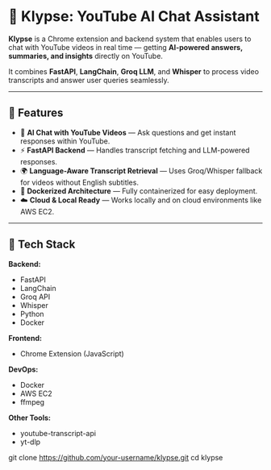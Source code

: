 # 🚀 Klypse: YouTube AI Chat Assistant

**Klypse** is a Chrome extension and backend system that enables users to chat with YouTube videos in real time — getting **AI-powered answers, summaries, and insights** directly on YouTube.

It combines **FastAPI**, **LangChain**, **Groq LLM**, and **Whisper** to process video transcripts and answer user queries seamlessly.

---

## 🌟 Features

- 🧠 **AI Chat with YouTube Videos** — Ask questions and get instant responses within YouTube.
- ⚡ **FastAPI Backend** — Handles transcript fetching and LLM-powered responses.
- 🌍 **Language-Aware Transcript Retrieval** — Uses Groq/Whisper fallback for videos without English subtitles.
- 🐳 **Dockerized Architecture** — Fully containerized for easy deployment.
- ☁️ **Cloud & Local Ready** — Works locally and on cloud environments like AWS EC2.

---

## 🧩 Tech Stack

**Backend:**  
- FastAPI  
- LangChain  
- Groq API  
- Whisper  
- Python  
- Docker  

**Frontend:**  
- Chrome Extension (JavaScript)

**DevOps:**  
- Docker  
- AWS EC2  
- ffmpeg  

**Other Tools:**  
- youtube-transcript-api  
- yt-dlp  

git clone https://github.com/your-username/klypse.git
cd klypse
